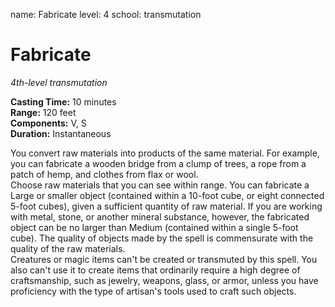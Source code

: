 name: Fabricate
level: 4
school: transmutation

# Fabricate 
_4th-level transmutation_ 

**Casting Time:** 10 minutes    
**Range:** 120 feet    
**Components:** V, S    
**Duration:** Instantaneous 

You convert raw materials into products of the same material. For example, you can fabricate a wooden bridge from a clump of trees, a rope from a patch of hemp, and clothes from flax or wool.    
Choose raw materials that you can see within range. You can fabricate a Large or smaller object (contained within a 10-foot cube, or eight connected 5-foot cubes), given a sufficient quantity of raw material. If you are working with metal, stone, or another mineral substance, however, the fabricated object can be no larger than Medium (contained within a single 5-foot cube). The quality of objects made by the spell is commensurate with the quality of the raw materials.    
Creatures or magic items can't be created or transmuted by this spell. You also can't use it to create items that ordinarily require a high degree of craftsmanship, such as jewelry, weapons, glass, or armor, unless you have proficiency with the type of artisan's tools used to craft such objects. 
